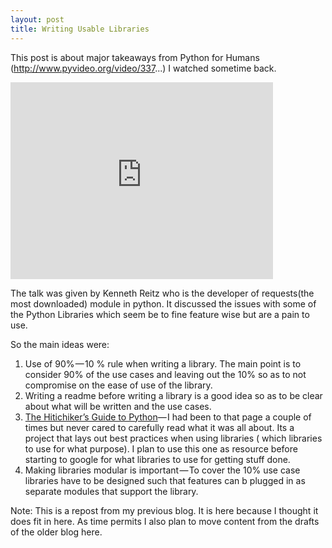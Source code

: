```yaml
---
layout: post
title: Writing Usable Libraries
---
```


This post is about major takeaways from Python for Humans (http://www.pyvideo.org/video/337...) I watched sometime back.

<iframe width="420" height="315" src="https://www.youtube.com/embed/bpZS9ehw98k" frameborder="0" allowfullscreen></iframe>

The talk was given by Kenneth Reitz who is the developer of requests(the most downloaded) module in python. It discussed the issues with some of the Python Libraries which seem be to fine feature wise but are a pain to use.

So the main ideas were:

1. Use of 90% — 10 % rule when writing a library. The main point is to consider 90% of the use cases and leaving out the 10% so as to not compromise on the ease of use of the library.
2. Writing a readme before writing a library is a good idea so as to be clear about what will be written and the use cases.
3. [The Hitichiker’s Guide to Python](http://docs.python-guide.org/en/latest/)— I had been to that page a couple of times but never cared to carefully read what it was all about. Its a project that lays out best practices when using libraries ( which libraries to use for what purpose). I plan to use this one as resource before starting to google for what libraries to use for getting stuff done.
4. Making libraries modular is important — To cover the 10% use case libraries have to be designed such that features can b plugged in as separate modules that support the library.

Note: This is a repost from my previous blog. It is here because I thought it does fit in here. As time permits I also plan to move content from the drafts of the older blog here.